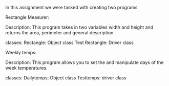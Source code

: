 In this assignment we were tasked with creating two programs 

Rectangle Measurer:

  Description:
    This program takes in two variables width and height and returns the area, perimeter and general description. 

  classes:
    Rectangle: Object class
    Test Rectangle: Driver class
      


Weekly temps:

  Description:
    This program allows you to set the and manipulate days of the week temperatures. 

  classes:
    Dailytemps: Object class
    Testtemps: driver class
